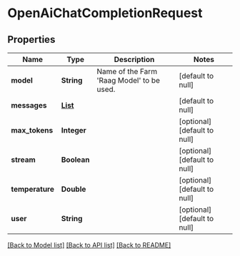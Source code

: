 # OpenAiChatCompletionRequest
## Properties

| Name | Type | Description | Notes |
|------------ | ------------- | ------------- | -------------|
| **model** | **String** | Name of the Farm &#39;Raag Model&#39; to be used. | [default to null] |
| **messages** | [**List**](OpenAiCompletionMessage.md) |  | [default to null] |
| **max\_tokens** | **Integer** |  | [optional] [default to null] |
| **stream** | **Boolean** |  | [optional] [default to null] |
| **temperature** | **Double** |  | [optional] [default to null] |
| **user** | **String** |  | [optional] [default to null] |

[[Back to Model list]](../README.md#documentation-for-models) [[Back to API list]](../README.md#documentation-for-api-endpoints) [[Back to README]](../README.md)

